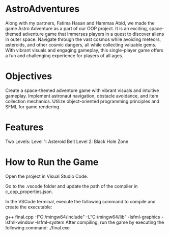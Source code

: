 # AstroAdventures
Along with my partners, Fatima Hasan and Hammas Abid, we made the game Astro Adventure as a part of our OOP project. It is an exciting, space-themed adventure game that immerses players in a quest to discover aliens in outer space. Navigate through the vast cosmos while avoiding meteors, asteroids, and other cosmic dangers, all while collecting valuable gems. With vibrant visuals and engaging gameplay, this single-player game offers a fun and challenging experience for players of all ages.

# Objectives
Create a space-themed adventure game with vibrant visuals and intuitive gameplay.
Implement astronaut navigation, obstacle avoidance, and item collection mechanics.
Utilize object-oriented programming principles and SFML for game rendering.

# Features
Two Levels:
Level 1: Asteroid Belt
Level 2: Black Hole Zone


# How to Run the Game
Open the project in Visual Studio Code.

Go to the .vscode folder and update the path of the compiler in c_cpp_properties.json.

In the VSCode terminal, execute the following command to compile and create the executable:

g++ final.cpp -I"C:/mingw64/include" -L"C:/mingw64/lib" -lsfml-graphics -lsfml-window -lsfml-system
After compiling, run the game by executing the following command:
./final.exe
